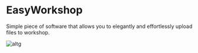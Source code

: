 # EasyWorkshop
Simple piece of software that allows you to elegantly and effortlessly upload files to workshop.

![altg](http://puu.sh/ryZCn/15031623cb.png)
